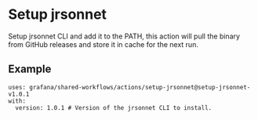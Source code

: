 # Setup jrsonnet

Setup jrsonnet CLI and add it to the PATH, this action will pull the binary from GitHub releases and store it in cache for the next run.

## Example

<!-- x-release-please-start-version -->

```
uses: grafana/shared-workflows/actions/setup-jrsonnet@setup-jrsonnet-v1.0.1
with:
  version: 1.0.1 # Version of the jrsonnet CLI to install.

```

<!-- x-release-please-end-version -->
